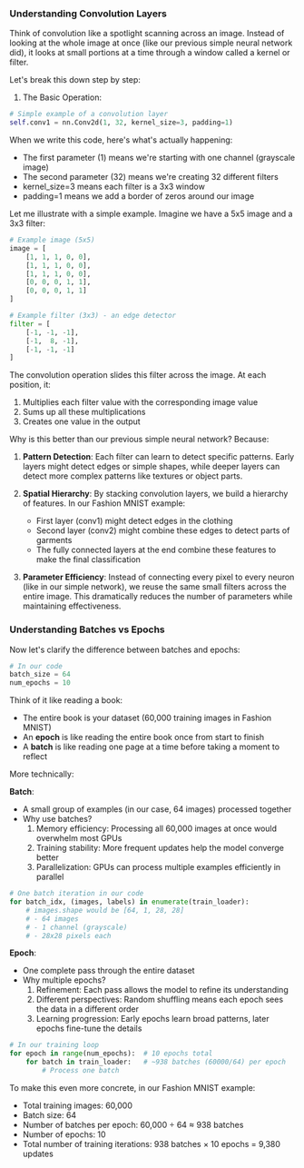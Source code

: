 
### Understanding Convolution Layers

Think of convolution like a spotlight scanning across an image. Instead of looking at the whole image at once (like our previous simple neural network did), it looks at small portions at a time through a window called a kernel or filter.

Let's break this down step by step:

1. The Basic Operation:
```python
# Simple example of a convolution layer
self.conv1 = nn.Conv2d(1, 32, kernel_size=3, padding=1)
```

When we write this code, here's what's actually happening:
- The first parameter (1) means we're starting with one channel (grayscale image)
- The second parameter (32) means we're creating 32 different filters
- kernel_size=3 means each filter is a 3x3 window
- padding=1 means we add a border of zeros around our image

Let me illustrate with a simple example. Imagine we have a 5x5 image and a 3x3 filter:

```python
# Example image (5x5)
image = [
    [1, 1, 1, 0, 0],
    [1, 1, 1, 0, 0],
    [1, 1, 1, 0, 0],
    [0, 0, 0, 1, 1],
    [0, 0, 0, 1, 1]
]

# Example filter (3x3) - an edge detector
filter = [
    [-1, -1, -1],
    [-1,  8, -1],
    [-1, -1, -1]
]
```

The convolution operation slides this filter across the image. At each position, it:
1. Multiplies each filter value with the corresponding image value
2. Sums up all these multiplications
3. Creates one value in the output

Why is this better than our previous simple neural network? Because:

1. **Pattern Detection**: Each filter can learn to detect specific patterns. Early layers might detect edges or simple shapes, while deeper layers can detect more complex patterns like textures or object parts.

2. **Spatial Hierarchy**: By stacking convolution layers, we build a hierarchy of features. In our Fashion MNIST example:
   - First layer (conv1) might detect edges in the clothing
   - Second layer (conv2) might combine these edges to detect parts of garments
   - The fully connected layers at the end combine these features to make the final classification

3. **Parameter Efficiency**: Instead of connecting every pixel to every neuron (like in our simple network), we reuse the same small filters across the entire image. This dramatically reduces the number of parameters while maintaining effectiveness.

### Understanding Batches vs Epochs

Now let's clarify the difference between batches and epochs:

```python
# In our code
batch_size = 64
num_epochs = 10
```

Think of it like reading a book:
- The entire book is your dataset (60,000 training images in Fashion MNIST)
- An **epoch** is like reading the entire book once from start to finish
- A **batch** is like reading one page at a time before taking a moment to reflect

More technically:

**Batch**:
- A small group of examples (in our case, 64 images) processed together
- Why use batches?
  1. Memory efficiency: Processing all 60,000 images at once would overwhelm most GPUs
  2. Training stability: More frequent updates help the model converge better
  3. Parallelization: GPUs can process multiple examples efficiently in parallel

```python
# One batch iteration in our code
for batch_idx, (images, labels) in enumerate(train_loader):
    # images.shape would be [64, 1, 28, 28]
    # - 64 images
    # - 1 channel (grayscale)
    # - 28x28 pixels each
```

**Epoch**:
- One complete pass through the entire dataset
- Why multiple epochs?
  1. Refinement: Each pass allows the model to refine its understanding
  2. Different perspectives: Random shuffling means each epoch sees the data in a different order
  3. Learning progression: Early epochs learn broad patterns, later epochs fine-tune the details

```python
# In our training loop
for epoch in range(num_epochs):  # 10 epochs total
    for batch in train_loader:   # ~938 batches (60000/64) per epoch
        # Process one batch
```

To make this even more concrete, in our Fashion MNIST example:
- Total training images: 60,000
- Batch size: 64
- Number of batches per epoch: 60,000 ÷ 64 ≈ 938 batches
- Number of epochs: 10
- Total number of training iterations: 938 batches × 10 epochs = 9,380 updates
